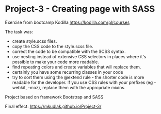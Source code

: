 # Project-3 - Creating page with SASS
Exercise from bootcamp Kodilla https://kodilla.com/pl/courses

The task was:

- create style.scss files.
- copy the CSS code to the style.scss file.
- correct the code to be compatible with the SCSS syntax.
- use nesting instead of extensive CSS selectors in places where it's possible to make your code more readable.
- find repeating colors and create variables that will replace them.
- certainly you have some recurring classes in your code 
- try to sort them using the @extend rule - the shorter code is more readable for the developer.
If you use CSS rules with your prefixes (eg -webkit, -moz), replace them with the appropriate mixins.



Project based on framework Bootstrap and SASS

Final effect: https://mkudlak.github.io/Project-3/



